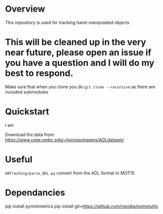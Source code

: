 # Overview
This repository is used for tracking hand-manipulated objects

# This will be cleaned up in the very near future, please open an issue if you have a question and I will do my best to respond.
Make sure that when you clone you do `git clone --recursive` as there are included submodules

# Quickstart
I am

Download the data from: https://www.csee.umbc.edu/~hpirsiav/papers/ADLdataset/

# Useful
`HATracking/parse_ADL.py` convert from the ADL format to MOT15

# Dependancies
 pip install pymotmetrics
 pip install git+https://github.com/nwojke/pymotutils

